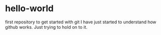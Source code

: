 # hello-world
first repository to get started with git
I have just started to understand how github works.
Just trying to hold on to it.
